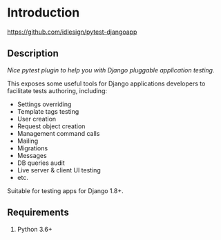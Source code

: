 # Introduction

<https://github.com/idlesign/pytest-djangoapp>

## Description

*Nice pytest plugin to help you with Django pluggable application testing.*

This exposes some useful tools for Django applications developers to facilitate tests authoring, including:

* Settings overriding
* Template tags testing
* User creation
* Request object creation
* Management command calls
* Mailing
* Migrations
* Messages
* DB queries audit
* Live server & client UI testing
* etc.

Suitable for testing apps for Django 1.8+.

## Requirements

1. Python 3.6+
